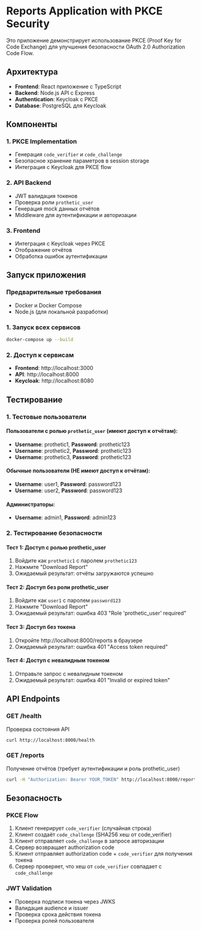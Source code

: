 # Reports Application with PKCE Security

Это приложение демонстрирует использование PKCE (Proof Key for Code Exchange) для улучшения безопасности OAuth 2.0 Authorization Code Flow.

## Архитектура

- **Frontend**: React приложение с TypeScript
- **Backend**: Node.js API с Express
- **Authentication**: Keycloak с PKCE
- **Database**: PostgreSQL для Keycloak

## Компоненты

### 1. PKCE Implementation
- Генерация `code_verifier` и `code_challenge`
- Безопасное хранение параметров в session storage
- Интеграция с Keycloak для PKCE flow

### 2. API Backend
- JWT валидация токенов
- Проверка роли `prothetic_user`
- Генерация mock данных отчётов
- Middleware для аутентификации и авторизации

### 3. Frontend
- Интеграция с Keycloak через PKCE
- Отображение отчётов
- Обработка ошибок аутентификации

## Запуск приложения

### Предварительные требования
- Docker и Docker Compose
- Node.js (для локальной разработки)

### 1. Запуск всех сервисов
```bash
docker-compose up --build
```

### 2. Доступ к сервисам
- **Frontend**: http://localhost:3000
- **API**: http://localhost:8000
- **Keycloak**: http://localhost:8080

## Тестирование

### 1. Тестовые пользователи

#### Пользователи с ролью `prothetic_user` (имеют доступ к отчётам):
- **Username**: prothetic1, **Password**: prothetic123
- **Username**: prothetic2, **Password**: prothetic123
- **Username**: prothetic3, **Password**: prothetic123

#### Обычные пользователи (НЕ имеют доступ к отчётам):
- **Username**: user1, **Password**: password123
- **Username**: user2, **Password**: password123

#### Администраторы:
- **Username**: admin1, **Password**: admin123

### 2. Тестирование безопасности

#### Тест 1: Доступ с ролью prothetic_user
1. Войдите как `prothetic1` с паролем `prothetic123`
2. Нажмите "Download Report"
3. Ожидаемый результат: отчёты загружаются успешно

#### Тест 2: Доступ без роли prothetic_user
1. Войдите как `user1` с паролем `password123`
2. Нажмите "Download Report"
3. Ожидаемый результат: ошибка 403 "Role 'prothetic_user' required"

#### Тест 3: Доступ без токена
1. Откройте http://localhost:8000/reports в браузере
2. Ожидаемый результат: ошибка 401 "Access token required"

#### Тест 4: Доступ с невалидным токеном
1. Отправьте запрос с невалидным токеном
2. Ожидаемый результат: ошибка 401 "Invalid or expired token"

## API Endpoints

### GET /health
Проверка состояния API
```bash
curl http://localhost:8000/health
```

### GET /reports
Получение отчётов (требует аутентификации и роль prothetic_user)
```bash
curl -H "Authorization: Bearer YOUR_TOKEN" http://localhost:8000/reports
```

## Безопасность

### PKCE Flow
1. Клиент генерирует `code_verifier` (случайная строка)
2. Клиент создаёт `code_challenge` (SHA256 хеш от code_verifier)
3. Клиент отправляет `code_challenge` в запросе авторизации
4. Сервер возвращает authorization code
5. Клиент отправляет authorization code + `code_verifier` для получения токена
6. Сервер проверяет, что хеш от `code_verifier` совпадает с `code_challenge`

### JWT Validation
- Проверка подписи токена через JWKS
- Валидация audience и issuer
- Проверка срока действия токена
- Проверка ролей пользователя


